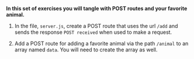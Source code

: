 **In this set of exercises you will tangle with POST routes and your favorite animal.**

1) In the file, `server.js`, create a POST route that uses the url `/add` and sends the response `POST received` when used to make a request.


2) Add a POST route for adding a favorite animal via the path `/animal` to an array named `data`. You will need to create the array as well.